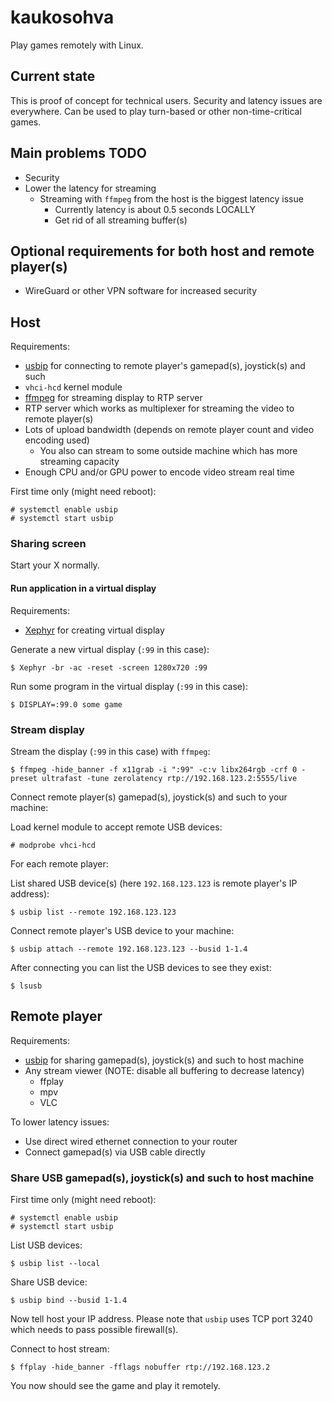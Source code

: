 # kaukosohva

Play games remotely with Linux.

## Current state 

This is proof of concept for technical users. Security and latency issues are everywhere. Can be used to play turn-based or other non-time-critical games.

## Main problems TODO

* Security
* Lower the latency for streaming
  * Streaming with `ffmpeg` from the host is the biggest latency issue
    * Currently latency is about 0.5 seconds LOCALLY
    * Get rid of all streaming buffer(s)

## Optional requirements for both host and remote player(s)

* WireGuard or other VPN software for increased security

## Host

Requirements:

* [usbip](http://usbip.sourceforge.net/) for connecting to remote player's gamepad(s), joystick(s) and such
* `vhci-hcd` kernel module
* [ffmpeg](https://ffmpeg.org/) for streaming display to RTP server
* RTP server which works as multiplexer for streaming the video to remote player(s)
* Lots of upload bandwidth (depends on remote player count and video encoding used)
  * You also can stream to some outside machine which has more streaming capacity
* Enough CPU and/or GPU power to encode video stream real time

First time only (might need reboot):

    # systemctl enable usbip
    # systemctl start usbip

### Sharing screen

Start your X normally.

#### Run application in a virtual display

Requirements:

* [Xephyr](https://freedesktop.org/wiki/Software/Xephyr/) for creating virtual display

Generate a new virtual display (`:99` in this case):

    $ Xephyr -br -ac -reset -screen 1280x720 :99

Run some program in the virtual display (`:99` in this case):

    $ DISPLAY=:99.0 some game

### Stream display

Stream the display (`:99` in this case) with `ffmpeg`:

    $ ffmpeg -hide_banner -f x11grab -i ":99" -c:v libx264rgb -crf 0 -preset ultrafast -tune zerolatency rtp://192.168.123.2:5555/live

Connect remote player(s) gamepad(s), joystick(s) and such to your machine:

Load kernel module to accept remote USB devices:

    # modprobe vhci-hcd

For each remote player:

List shared USB device(s) (here `192.168.123.123` is remote player's IP address):

    $ usbip list --remote 192.168.123.123

Connect remote player's USB device to your machine:

    $ usbip attach --remote 192.168.123.123 --busid 1-1.4

After connecting you can list the USB devices to see they exist:

    $ lsusb

## Remote player

Requirements:

* [usbip](http://usbip.sourceforge.net/) for sharing gamepad(s), joystick(s) and such to host machine
* Any stream viewer (NOTE: disable all buffering to decrease latency)
  * ffplay
  * mpv
  * VLC

To lower latency issues: 
* Use direct wired ethernet connection to your router
* Connect gamepad(s) via USB cable directly

### Share USB gamepad(s), joystick(s) and such to host machine

First time only (might need reboot):

    # systemctl enable usbip
    # systemctl start usbip

List USB devices:

    $ usbip list --local

Share USB device:

    $ usbip bind --busid 1-1.4
    
Now tell host your IP address. Please note that `usbip` uses TCP port 3240 which needs to pass possible firewall(s).
    
Connect to host stream:

    $ ffplay -hide_banner -fflags nobuffer rtp://192.168.123.2

You now should see the game and play it remotely.
